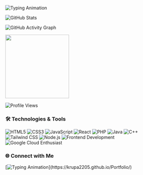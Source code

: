 ![Typing Animation](https://readme-typing-svg.herokuapp.com?font=Fira+Code&size=24&pause=1000&color=FF5733&width=500&lines=Hi+there!+👋+I'm+Krupa.;A+Creative+Web+Developer.;Welcome+to+my+GitHub+Profile!)


![GitHub Stats](https://github-readme-stats.vercel.app/api?username=Krupa2205&show_icons=true&theme=radical)


![GitHub Activity Graph](https://github-readme-activity-graph.vercel.app/graph?username=Krupa2205&theme=react-dark&hide_border=true)


<img src="https://media.giphy.com/media/L1R1tvI9svkIWwpVYr/giphy.gif" width="200px" />

![Profile Views](https://komarev.com/ghpvc/?username=Krupa2205&color=blueviolet)




### 🛠️ Technologies & Tools

![HTML5](https://img.shields.io/badge/-HTML5-E34F26?style=flat&logo=html5&logoColor=white)
![CSS3](https://img.shields.io/badge/-CSS3-1572B6?style=flat&logo=css3&logoColor=white)
![JavaScript](https://img.shields.io/badge/-JavaScript-F7DF1E?style=flat&logo=javascript&logoColor=black)
![React](https://img.shields.io/badge/-React-61DAFB?style=flat&logo=react&logoColor=white)
![PHP](https://img.shields.io/badge/-PHP-777BB4?style=flat&logo=php&logoColor=white)
![Java](https://img.shields.io/badge/-Java-007396?style=flat&logo=java&logoColor=white)
![C++](https://img.shields.io/badge/-C++-00599C?style=flat&logo=c%2B%2B&logoColor=white)
![Tailwind CSS](https://img.shields.io/badge/-Tailwind%20CSS-38B2AC?style=flat&logo=tailwind-css&logoColor=white)
![Node.js](https://img.shields.io/badge/-Node.js-339933?style=flat&logo=node.js&logoColor=white)
![Frontend Development](https://img.shields.io/badge/-Frontend%20Development-61DAFB?style=flat&logo=react&logoColor=white)
![Google Cloud Enthusiast](https://img.shields.io/badge/-Google%20Cloud%20Enthusiast-4285F4?style=flat&logo=google-cloud&logoColor=white)







### 🌐 Connect with Me
[![Typing Animation](https://readme-typing-svg.herokuapp.com?font=Fira+Code&size=18&pause=1000&color=FF6347&width=435&lines=Click+Here+to+Visit+My+Portfolio!)](https://krupa2205.github.io/Portfolio/)








